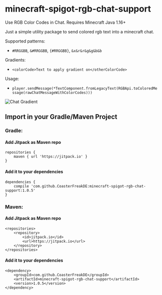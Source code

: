 # minecraft-spigot-rgb-chat-support
Use RGB Color Codes in Chat. Requires Minecraft Java 1.16+

Just a simple utility package to send colored rgb text into a minecraft chat.

Supported patterns:
-  `#RRGGBB`, `&#RRGGBB`, `{#RRGGBB}`,  `&x&r&r&g&g&b&b`

Gradients:
- `<colorCode>Text to apply gradient on</otherColorCode>`


Usage:
- `player.sendMessage(*TextComponent.fromLegacyText(RGBApi.toColoredMessage(rawChatMessageWithColorCodes)))`


![Chat Gradient](https://i.imgur.com/ASTODE7.png)

## Import in your Gradle/Maven Project

### Gradle:

#### Add Jitpack as Maven repo
```
repositories {
	maven { url 'https://jitpack.io' }
}
```

#### Add it to your dependencies
```
dependencies {
    compile 'com.github.CoasterFreakDE:minecraft-spigot-rgb-chat-support:1.0.5'
}
```

### Maven:

#### Add Jitpack as Maven repo
```
<repositories>
	<repository>
		<id>jitpack.io</id>
		<url>https://jitpack.io</url>
	</repository>
</repositories>
```

#### Add it to your dependencies
```
<dependency>
	<groupId>com.github.CoasterFreakDE</groupId>
	<artifactId>minecraft-spigot-rgb-chat-support</artifactId>
	<version>1.0.5</version>
</dependency>
```

